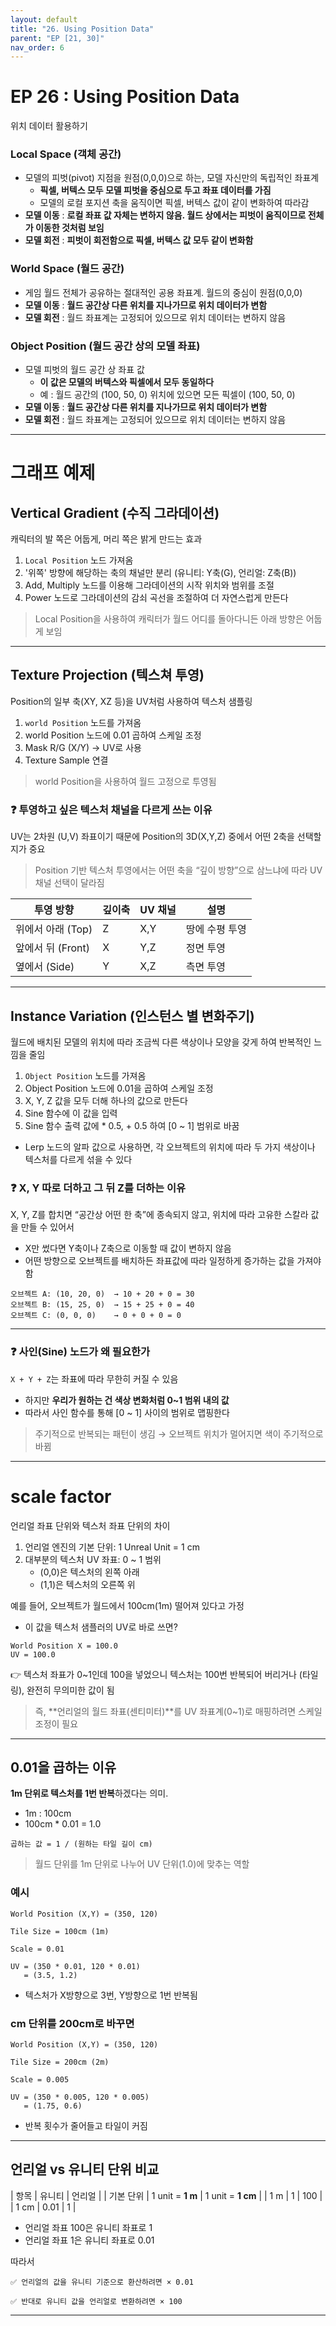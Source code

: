 ```yaml
---
layout: default
title: "26. Using Position Data"
parent: "EP [21, 30]"
nav_order: 6
---
```


# EP 26 : Using Position Data
위치 데이터 활용하기

### **Local Space (객체 공간)**
- 모델의 피벗(pivot) 지점을 원점(0,0,0)으로 하는, 모델 자신만의 독립적인 좌표계
  - **픽셀, 버텍스 모두 모델 피벗을 중심으로 두고 좌표 데이터를 가짐**
  - 모델의 로컬 포지션 축을 움직이면 픽셀, 버텍스 값이 같이 변화하여 따라감
- **모델 이동** : **로컬 좌표 값 자체는 변하지 않음. 월드 상에서는 피벗이 움직이므로 전체가 이동한 것처럼 보임**
- **모델 회전** : **피벗이 회전함으로 픽셀, 버텍스 값 모두 같이 변화함**

### **World Space (월드 공간)**
- 게임 월드 전체가 공유하는 절대적인 공용 좌표계. 월드의 중심이 원점(0,0,0)
- **모델 이동** : **월드 공간상 다른 위치를 지나가므로 위치 데이터가 변함**
- **모델 회전** : 월드 좌표계는 고정되어 있으므로 위치 데이터는 변하지 않음

### **Object Position (월드 공간 상의 모델 좌표)**
- 모델 피벗의 월드 공간 상 좌표 값
  - **이 값은 모델의 버텍스와 픽셀에서 모두 동일하다**
  - 예 : 월드 공간의 (100, 50, 0) 위치에 있으면 모든 픽셀이 (100, 50, 0)
- **모델 이동** : **월드 공간상 다른 위치를 지나가므로 위치 데이터가 변함**
- **모델 회전** : 월드 좌표계는 고정되어 있으므로 위치 데이터는 변하지 않음

---

# 그래프 예제

## Vertical Gradient (수직 그라데이션)
캐릭터의 발 쪽은 어둡게, 머리 쪽은 밝게 만드는 효과

1. `Local Position` 노드 가져옴
2. '위쪽' 방향에 해당하는 축의 채널만 분리 (유니티: Y축(G), 언리얼: Z축(B))
3. Add, Multiply 노드를 이용해 그라데이션의 시작 위치와 범위를 조절
4. Power 노드로 그라데이션의 감쇠 곡선을 조절하여 더 자연스럽게 만든다

> Local Position을 사용하여 캐릭터가 월드 어디를 돌아다니든 아래 방향은 어둡게 보임

---

## Texture Projection (텍스쳐 투영)
Position의 일부 축(XY, XZ 등)을 UV처럼 사용하여 텍스처 샘플링

1. `world Position` 노드를 가져옴
2. world Position 노드에 0.01 곱하여 스케일 조정
3. Mask R/G (X/Y) → UV로 사용
4. Texture Sample 연결

> world Position을 사용하여 월드 고정으로 투영됨

### ❓ 투영하고 싶은 텍스처 채널을 다르게 쓰는 이유
UV는 2차원 (U,V) 좌표이기 때문에 Position의 3D(X,Y,Z) 중에서 어떤 2축을 선택할지가 중요

> Position 기반 텍스처 투영에서는 어떤 축을 “깊이 방향”으로 삼느냐에 따라 UV 채널 선택이 달라짐

| 투영 방향 | 깊이축 | UV 채널 | 설명 |
| --- | --- | --- | --- |
| 위에서 아래 (Top)  | Z   | X,Y   | 땅에 수평 투영 |
| 앞에서 뒤 (Front) | X   | Y,Z   | 정면 투영    |
| 옆에서 (Side)    | Y   | X,Z   | 측면 투영    |

---

## Instance Variation (인스턴스 별 변화주기)
월드에 배치된 모델의 위치에 따라 조금씩 다른 색상이나 모양을 갖게 하여 반복적인 느낌을 줄임

1. `Object Position` 노드를 가져옴
2. Object Position 노드에 0.01을 곱하여 스케일 조정
3. X, Y, Z 값을 모두 더해 하나의 값으로 만든다
4. Sine 함수에 이 값을 입력
5. Sine 함수 출력 값에 * 0.5, + 0.5 하여 [0 ~ 1] 범위로 바꿈

- Lerp 노드의 알파 값으로 사용하면, 각 오브젝트의 위치에 따라 두 가지 색상이나 텍스처를 다르게 섞을 수 있다

### ❓ X, Y 따로 더하고 그 뒤 Z를 더하는 이유
X, Y, Z를 합치면 “공간상 어떤 한 축”에 종속되지 않고, 위치에 따라 고유한 스칼라 값을 만들 수 있어서

- X만 썼다면 Y축이나 Z축으로 이동할 때 값이 변하지 않음
- 어떤 방향으로 오브젝트를 배치하든 좌표값에 따라 일정하게 증가하는 값을 가져야 함

```
오브젝트 A: (10, 20, 0)  → 10 + 20 + 0 = 30
오브젝트 B: (15, 25, 0)  → 15 + 25 + 0 = 40
오브젝트 C: (0, 0, 0)    → 0 + 0 + 0 = 0
```

---

### ❓ 사인(Sine) 노드가 왜 필요한가
`X + Y + Z`는 좌표에 따라 무한히 커질 수 있음

- 하지만 **우리가 원하는 건 색상 변화처럼 0~1 범위 내의 값**
- 따라서 사인 함수를 통해 [0 ~ 1] 사이의 범위로 맵핑한다

> 주기적으로 반복되는 패턴이 생김 → 오브젝트 위치가 멀어지면 색이 주기적으로 바뀜

---

# scale factor
언리얼 좌표 단위와 텍스처 좌표 단위의 차이

1. 언리얼 엔진의 기본 단위: 1 Unreal Unit = 1 cm
2. 대부분의 텍스처 UV 좌표: 0 ~ 1 범위
    - (0,0)은 텍스처의 왼쪽 아래
    - (1,1)은 텍스처의 오른쪽 위

예를 들어, 오브젝트가 월드에서 100cm(1m) 떨어져 있다고 가정

- 이 값을 텍스처 샘플러의 UV로 바로 쓰면?

```
World Position X = 100.0
UV = 100.0
```

👉 텍스처 좌표가 0~1인데 100을 넣었으니 텍스처는 100번 반복되어 버리거나 (타일링), 완전히 무의미한 값이 됨

> 즉, **언리얼의 월드 좌표(센티미터)**를 UV 좌표계(0~1)로 매핑하려면 스케일 조정이 필요

---

## 0.01을 곱하는 이유
**1m 단위로 텍스처를 1번 반복**하겠다는 의미.

- 1m : 100cm
- 100cm * 0.01 = 1.0

```
곱하는 값 = 1 / (원하는 타일 길이 cm)
```

> 월드 단위를 1m 단위로 나누어 UV 단위(1.0)에 맞추는 역할

### 예시

```
World Position (X,Y) = (350, 120)

Tile Size = 100cm (1m)

Scale = 0.01

UV = (350 * 0.01, 120 * 0.01)
   = (3.5, 1.2)
```

- 텍스처가 X방향으로 3번, Y방향으로 1번 반복됨


### cm 단위를 200cm로 바꾸면

```
World Position (X,Y) = (350, 120)

Tile Size = 200cm (2m)

Scale = 0.005

UV = (350 * 0.005, 120 * 0.005)
   = (1.75, 0.6)
```

- 반복 횟수가 줄어들고 타일이 커짐

---

## 언리얼 vs 유니티 단위 비교

| 항목    | 유니티 | 언리얼 |
| 기본 단위 | 1 unit = **1 m** | 1 unit = **1 cm** |
| 1 m   | 1                | 100               |
| 1 cm  | 0.01             | 1                 |

- 언리얼 좌표 100은 유니티 좌표로 1
- 언리얼 좌표 1은 유니티 좌표로 0.01

따라서

```
✅ 언리얼의 값을 유니티 기준으로 환산하려면 × 0.01

✅ 반대로 유니티 값을 언리얼로 변환하려면 × 100
```

---

